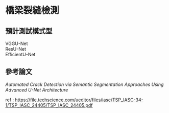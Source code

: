 # 橋梁裂縫檢測

## 預計測試模式型  
VGGU-Net  
ResU-Net   
EfficientU-Net  
  
  


## 參考論文
*Automated Crack Detection via Semantic Segmentation Approaches Using
Advanced U-Net Architecture*

ref : https://file.techscience.com/ueditor/files/iasc/TSP_IASC-34-1/TSP_IASC_24405/TSP_IASC_24405.pdf  
